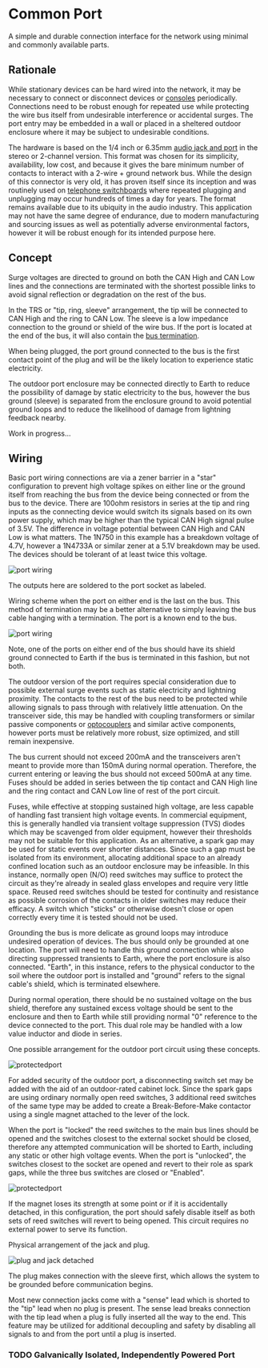 # Common Port

A simple and durable connection interface for the network using minimal and commonly available parts.

## Rationale

While stationary devices can be hard wired into the network, it may be necessary to connect or disconnect devices or [consoles](https://github.com/cypnk/Cabin-Life/tree/master/Cabin%20Area%20Network/Console) periodically. Connections need to be robust enough for repeated use while protecting the wire bus itself from undesirable interference or accidental surges. The port entry may be embedded in a wall or placed in a sheltered outdoor enclosure where it may be subject to undesirable conditions.

The hardware is based on the 1/4 inch or 6.35mm [audio jack and port](https://en.wikipedia.org/wiki/Phone_connector_(audio)) in the stereo or 2-channel version. This format was chosen for its simplicity, availability, low cost, and because it gives the bare minimum number of contacts to interact with a 2-wire + ground network bus. While the design of this connector is very old, it has proven itself since its inception and was routinely used on [telephone switchboards](https://en.wikipedia.org/wiki/Telephone_switchboard) where repeated plugging and unplugging may occur hundreds of times a day for years. The format remains available due to its ubiquity in the audio industry. This application may not have the same degree of endurance, due to modern manufacturing and sourcing issues as well as potentially adverse environmental factors, however it will be robust enough for its intended purpose here.

## Concept

Surge voltages are directed to ground on both the CAN High and CAN Low lines and the connections are terminated with the shortest possible links to avoid signal reflection or degradation on the rest of the bus.

In the TRS or "tip, ring, sleeve" arrangement, the tip will be connected to CAN High and the ring to CAN Low. The sleeve is a low impedance connection to the ground or shield of the wire bus. If the port is located at the end of the bus, it will also contain the [bus termination](https://github.com/cypnk/Cabin-Life/tree/master/Cabin%20Area%20Network#wiring). 

When being plugged, the port ground connected to the bus is the first contact point of the plug and will be the likely location to experience static electricity.

The outdoor port enclosure may be connected directly to Earth to reduce the possibility of damage by static electricity to the bus, however the bus ground (sleeve) is separated from the enclosure ground to avoid potential ground loops and to reduce the likelihood of damage from lightning feedback nearby.

Work in progress...

## Wiring

Basic port wiring connections are via a zener barrier in a "star" configuration to prevent high voltage spikes on either line or the ground itself from reaching the bus from the device being connected or from the bus to the device. There are 100ohm resistors in series at the tip and ring inputs as the connecting device would switch its signals based on its own power supply, which may be higher than the typical CAN High signal pulse of 3.5V. The difference in voltage potential between CAN High and CAN Low is what matters. The 1N750 in this example has a breakdown voltage of 4.7V, however a 1N4733A or similar zener at a 5.1V breakdown may be used. The devices should be tolerant of at least twice this voltage.

![port wiring](https://github.com/cypnk/Cabin-Life/blob/master/Cabin%20Area%20Network/Common%20Port/portwiring.png)

The outputs here are soldered to the port socket as labeled.

Wiring scheme when the port on either end is the last on the bus. This method of termination may be a better alternative to simply leaving the bus cable hanging with a termination. The port is a known end to the bus.

![port wiring](https://github.com/cypnk/Cabin-Life/blob/master/Cabin%20Area%20Network/Common%20Port/portwiringtermination.png)

Note, one of the ports on either end of the bus should have its shield ground connected to Earth if the bus is terminated in this fashion, but not both.

The outdoor version of the port requires special consideration due to possible external surge events such as static electricity and lightning proximity. The contacts to the rest of the bus need to be protected while allowing signals to pass through with relatively little attenuation. On the transceiver side, this may be handled with coupling transformers or similar passive components or [optocouplers](https://en.wikipedia.org/wiki/Opto-isolator) and similar active components, however ports must be relatively more robust, size optimized, and still remain inexpensive.

The bus current should not exceed 200mA and the transceivers aren't meant to provide more than 150mA during normal operation. Therefore, the current entering or leaving the bus should not exceed 500mA at any time. Fuses should be added in series between the tip contact and CAN High line and the ring contact and CAN Low line of rest of the port circuit.

Fuses, while effective at stopping sustained high voltage, are less capable of handling fast transient high voltage events. In commercial equipment, this is generally handled via transient voltage suppression (TVS) diodes which may be scavenged from older equipment, however their thresholds may not be suitable for this application. As an alternative, a spark gap may be used for static events over shorter distances. Since such a gap must be isolated from its environment, allocating additional space to an already confined location such as an outdoor enclosure may be infeasible. In this instance, normally open (N/O) reed switches may suffice to protect the circuit as they're already in sealed glass envelopes and require very little space. Reused reed switches should be tested for continuity and resistance as possible corrosion of the contacts in older switches may reduce their efficacy. A switch which "sticks" or otherwise doesn't close or open correctly every time it is tested should not be used.

Grounding the bus is more delicate as ground loops may introduce undesired operation of devices. The bus should only be grounded at one location. The port will need to handle this ground connection while also directing suppressed transients to Earth, where the port enclosure is also connected. "Earth", in this instance, refers to the physical conductor to the soil where the outdoor port is installed and "ground" refers to the signal cable's shield, which is terminated elsewhere.

During normal operation, there should be no sustained voltage on the bus shield, therefore any sustained excess voltage should be sent to the enclosure and then to Earth while still providing normal "0" reference to the device connected to the port. This dual role may be handled with a low value inductor and diode in series.

One possible arrangement for the outdoor port circuit using these concepts.

![protectedport](https://raw.githubusercontent.com/cypnk/Cabin-Life/master/Cabin%20Area%20Network/Common%20Port/protectedport.png)

For added security of the outdoor port, a disconnecting switch set may be added with the aid of an outdoor-rated cabinet lock. Since the spark gaps are using ordinary normally open reed switches, 3 additional reed switches of the same type may be added to create a Break-Before-Make contactor using a single magnet attached to the lever of the lock.

When the port is "locked" the reed switches to the main bus lines should be opened and the switches closest to the external socket should be closed, therefore any attempted communication will be shorted to Earth, including any static or other high voltage events. When the port is "unlocked", the switches closest to the socket are opened and revert to their role as spark gaps, while the three bus switches are closed or "Enabled".

![protectedport](https://raw.githubusercontent.com/cypnk/Cabin-Life/master/Cabin%20Area%20Network/Common%20Port/lockingport.png)

If the magnet loses its strength at some point or if it is accidentally detached, in this configuration, the port should safely disable itself as both sets of reed switches will revert to being opened. This circuit requires no external power to serve its function.

Physical arrangement of the jack and plug.

![plug and jack detached](https://raw.githubusercontent.com/cypnk/Cabin-Life/master/Cabin%20Area%20Network/Common%20Port/plug-jack-detached.png)

The plug makes connection with the sleeve first, which allows the system to be grounded before communication begins.

Most new connection jacks come with a "sense" lead which is shorted to the "tip" lead when no plug is present. The sense lead breaks connection with the tip lead when a plug is fully inserted all the way to the end. This feature may be utilized for additional decoupling and safety by disabling all signals to and from the port until a plug is inserted.

### TODO Galvanically Isolated, Independently Powered Port

